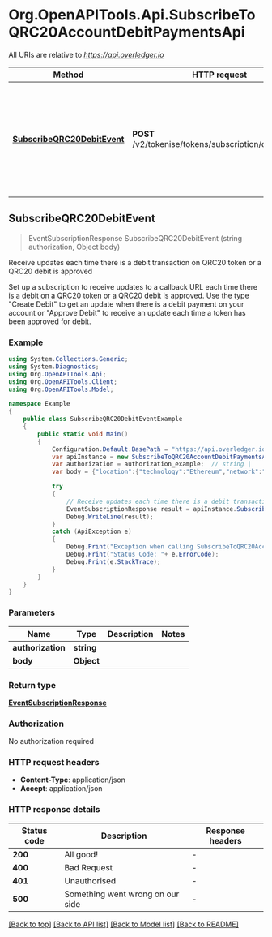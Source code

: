 # Org.OpenAPITools.Api.SubscribeToQRC20AccountDebitPaymentsApi

All URIs are relative to *https://api.overledger.io*

Method | HTTP request | Description
------------- | ------------- | -------------
[**SubscribeQRC20DebitEvent**](SubscribeToQRC20AccountDebitPaymentsApi.md#subscribeqrc20debitevent) | **POST** /v2/tokenise/tokens/subscription/qrc20/debit | Receive updates each time there is a debit transaction on QRC20 token or a QRC20 debit is approved



## SubscribeQRC20DebitEvent

> EventSubscriptionResponse SubscribeQRC20DebitEvent (string authorization, Object body)

Receive updates each time there is a debit transaction on QRC20 token or a QRC20 debit is approved

Set up a subscription to receive updates to a callback URL each time there is a debit on a QRC20 token or a QRC20 debit is approved. Use the type \"Create Debit\" to get an update when there is a debit payment on your account or \"Approve Debit\" to receive an update each time a token has been approved for debit.

### Example

```csharp
using System.Collections.Generic;
using System.Diagnostics;
using Org.OpenAPITools.Api;
using Org.OpenAPITools.Client;
using Org.OpenAPITools.Model;

namespace Example
{
    public class SubscribeQRC20DebitEventExample
    {
        public static void Main()
        {
            Configuration.Default.BasePath = "https://api.overledger.io";
            var apiInstance = new SubscribeToQRC20AccountDebitPaymentsApi(Configuration.Default);
            var authorization = authorization_example;  // string | 
            var body = {"location":{"technology":"Ethereum","network":"Ethereum Goerli Testnet"},"callbackUrl":"https://eo2vmypzncjgeoi.m.pipedream.net","type":"Create Debit","requestDetails":{"tokenUnit":"QNTNS"}};  // Object | 

            try
            {
                // Receive updates each time there is a debit transaction on QRC20 token or a QRC20 debit is approved
                EventSubscriptionResponse result = apiInstance.SubscribeQRC20DebitEvent(authorization, body);
                Debug.WriteLine(result);
            }
            catch (ApiException e)
            {
                Debug.Print("Exception when calling SubscribeToQRC20AccountDebitPaymentsApi.SubscribeQRC20DebitEvent: " + e.Message );
                Debug.Print("Status Code: "+ e.ErrorCode);
                Debug.Print(e.StackTrace);
            }
        }
    }
}
```

### Parameters


Name | Type | Description  | Notes
------------- | ------------- | ------------- | -------------
 **authorization** | **string**|  | 
 **body** | **Object**|  | 

### Return type

[**EventSubscriptionResponse**](EventSubscriptionResponse.md)

### Authorization

No authorization required

### HTTP request headers

- **Content-Type**: application/json
- **Accept**: application/json


### HTTP response details
| Status code | Description | Response headers |
|-------------|-------------|------------------|
| **200** | All good! |  -  |
| **400** | Bad Request |  -  |
| **401** | Unauthorised |  -  |
| **500** | Something went wrong on our side |  -  |

[[Back to top]](#)
[[Back to API list]](../README.md#documentation-for-api-endpoints)
[[Back to Model list]](../README.md#documentation-for-models)
[[Back to README]](../README.md)

